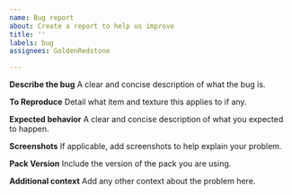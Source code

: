 ```yaml
---
name: Bug report
about: Create a report to help us improve
title: ''
labels: bug
assignees: GoldenRedstone

---
```


**Describe the bug**
A clear and concise description of what the bug is.

**To Reproduce**
Detail what item and texture this applies to if any.

**Expected behavior**
A clear and concise description of what you expected to happen.

**Screenshots**
If applicable, add screenshots to help explain your problem.

**Pack Version**
Include the version of the pack you are using.

**Additional context**
Add any other context about the problem here.
